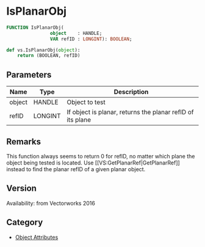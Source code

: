 # IsPlanarObj

```pascal
FUNCTION IsPlanarObj(
				object    : HANDLE;
				VAR refID : LONGINT): BOOLEAN;
```

```python
def vs.IsPlanarObj(object):
    return (BOOLEAN, refID)
```

## Parameters
|Name|Type|Description|
|---|---|---|
|object|HANDLE|Object to test|
|refID|LONGINT|If object is planar, returns the planar refID of its plane|

## Remarks
This function always seems to return 0 for refID, no matter which plane the object being tested is located.
Use [[VS:GetPlanarRef|GetPlanarRef]] instead to find the planar refID of a given planar object.

## Version
Availability: from Vectorworks 2016

## Category
* [Object Attributes](../Categories/Object%20Attributes.md)

